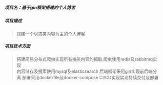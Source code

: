 ##### 项目名：基于gin框架搭建的个人博客

##### 项目描述  
> 搭建一个以搞笑内容为主的个人博客

##### 项目技术方面
> 搭建简易分布式爬虫实现所有搞笑内容的抓取,爬虫使用redis及rabbitmq实现  
> 内容储存及搜索使用mysql及elasticsearch
> 后端框架采用gin实现前后端分离
> 部署采用dockerfile及docker-compose
> CI/CD实现实现持续交付及部署
